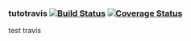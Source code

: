 
### tutotravis   [![Build Status](https://travis-ci.com/guindosaros/tutotravis.svg?token=tFwyJz78Efxy76mkBzdp&branch=main)](https://travis-ci.com/guindosaros/tutotravis) [![Coverage Status](https://coveralls.io/repos/github/guindosaros/tutotravis/badge.svg?branch=configure-ci)](https://coveralls.io/github/guindosaros/tutotravis?branch=configure-ci)
test travis
